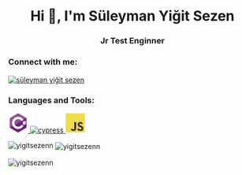 <h1 align="center">Hi 👋, I'm Süleyman Yiğit Sezen</h1>
<h3 align="center">Jr Test Enginner</h3>

<h3 align="left">Connect with me:</h3>
<p align="left">
<a href="https://www.linkedin.com/in/suleymanyigit" target="blank"><img align="center" src="https://raw.githubusercontent.com/rahuldkjain/github-profile-readme-generator/master/src/images/icons/Social/linked-in-alt.svg" alt="süleyman yiğit sezen" height="30" width="40" /></a>
</p>

<h3 align="left">Languages and Tools:</h3>
<p align="left"> <a href="https://www.w3schools.com/cs/" target="_blank" rel="noreferrer"> <img src="https://raw.githubusercontent.com/devicons/devicon/master/icons/csharp/csharp-original.svg" alt="csharp" width="40" height="40"/> </a> <a href="https://www.cypress.io" target="_blank" rel="noreferrer"> <img src="https://raw.githubusercontent.com/simple-icons/simple-icons/6e46ec1fc23b60c8fd0d2f2ff46db82e16dbd75f/icons/cypress.svg" alt="cypress" width="40" height="40"/> </a> <a href="https://developer.mozilla.org/en-US/docs/Web/JavaScript" target="_blank" rel="noreferrer"> <img src="https://raw.githubusercontent.com/devicons/devicon/master/icons/javascript/javascript-original.svg" alt="javascript" width="40" height="40"/> </a> </p>

<p><img align="left" src="https://github-readme-stats.vercel.app/api/top-langs?username=yigitsezenn&show_icons=true&locale=en&layout=compact" alt="yigitsezenn" /></p>

<p>&nbsp;<img align="center" src="https://github-readme-stats.vercel.app/api?username=yigitsezenn&show_icons=true&locale=en" alt="yigitsezenn" /></p>

<p><img align="center" src="https://github-readme-streak-stats.herokuapp.com/?user=yigitsezenn&" alt="yigitsezenn" /></p>





     
          
                  
          
       
          
          



     
          
                  
          
       
          
          
